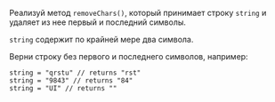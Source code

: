 Реализуй метод `removeChars()`, который принимает строку `string` и удаляет из нее первый и последний символы.

`string` содержит по крайней мере два символа.

Верни строку без первого и последнего символов, например:

```
string = "qrstu" // returns "rst"
string = "9843" // returns "84"
string = "UI" // returns ""
```